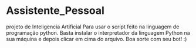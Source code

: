 # Assistente_Pessoal
projeto de Inteligencia Artificial
Para usar o script feito na linguagem de programação python. Basta instalar o interpretador da linguagem Python na sua máquina e depois clicar em cima do arquivo. Boa sorte com seu bot! :)
